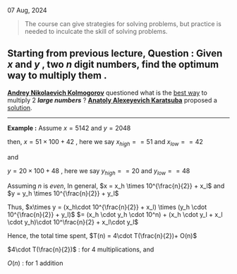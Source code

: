 07 Aug, 2024

> The course can give strategies for solving problems, but practice is needed to inculcate the skill of solving problems.

Starting from previous lecture, 
**Question :** Given $x$ and $y$ , two $n$ digit numbers, find the optimum way to multiply them .
--

**[Andrey Nikolaevich Kolmogorov](https://en.wikipedia.org/wiki/Andrey_Kolmogorov)** questioned what is the [best way](https://www.realclearscience.com/articles/2019/04/10/weve_found_a_quicker_way_to_multiply_really_big_numbers_110939.html) to multiply 2 ***large numbers*** ? 
**[Anatoly Alexeyevich Karatsuba](https://en.wikipedia.org/wiki/Anatoly_Karatsuba)** proposed a [solution](https://mathworld.wolfram.com/KaratsubaMultiplication.html).

---
**Example :** Assume $x = 5142$ and $y = 2048$

then, 
$x = 51 \times 100 + 42$ , here we say $x_{high} == 51$ and $x_{low} == 42$ 
	
and 

$y = 20 \times 100 + 48$ , here we say $y_{high} == 20$ and $y_{low} == 48$

Assuming $n$ is $even$, In general,
	 $x = x_h \times 10^{\frac{n}{2}} + x_l$
	and
	$y = y_h \times 10^{\frac{n}{2}} + y_l$

Thus, 
$x\times y = (x_h\cdot 10^{\frac{n}{2}} + x_l) \times (y_h \cdot 10^{\frac{n}{2}} + y_l)$
$= (x_h \cdot y_h \cdot 10^n) + (x_h \cdot y_l + x_l \cdot y_h)\cdot 10^\frac{n}{2} + x_l\cdot y_l$

Hence, the total time spent, $T(n) = 4\cdot T(\frac{n}{2})+ O(n)$

$4\cdot T(\frac{n}{2})$ : for 4 multiplications, and 

$O(n)$ : for 1 addition






